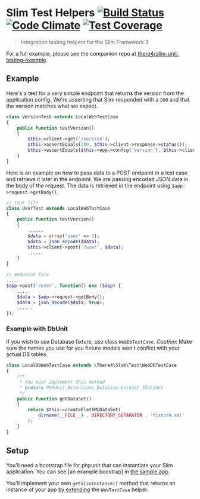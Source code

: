 # Slim Test Helpers [![Build Status](https://travis-ci.org/there4/slim-test-helpers.svg?branch=master)](https://travis-ci.org/there4/slim-test-helpers) [![Code Climate](https://codeclimate.com/github/there4/slim-test-helpers/badges/gpa.svg)](https://codeclimate.com/github/there4/slim-test-helpers) [![Test Coverage](https://codeclimate.com/github/there4/slim-test-helpers/badges/coverage.svg)](https://codeclimate.com/github/there4/slim-test-helpers/coverage)
> Integration testing helpers for the Slim Framework 3

For a full example, please see the companion repo at [there4/slim-unit-testing-example][example].

## Example

Here's a test for a very simple endpoint that returns the version from the
application config. We're asserting that Slim responded with a `200` and that
the version matches what we expect.

```php
class VersionTest extends LocalWebTestCase
{
    public function testVersion()
    {
        $this->client->get('/version');
        $this->assertEquals(200, $this->client->response->status());
        $this->assertEquals($this->app->config('version'), $this->client->response->body());
    }
}
```

Here is an example on how to pass data to a POST endpoint in a test case and 
retrieve it later in the endpoint. We are passing encoded JSON data in the body
of the request. The data is retrieved in the endpoint using 
`$app->request->getBody()`.

```php
// test file
class UserTest extends LocalWebTestCase
{
    public function testVersion()
    {
        ......
        $data = array("user" => 1);
        $data = json_encode($data);
        $this->client->post('/user', $data);
        ......
    }
}

// endpoint file
.....
$app->post('/user', function() use ($app) {
    .....
    $data = $app->request->getBody();
    $data = json_decode($data, true);
    ......
});
```

### Example with DbUnit

If you wish to use Database fixture, use class `WebDbTestCase`. *Caution*: Make 
sure the names you use for you fixture models won't conflict with your actual
DB tables.

```php
class LocalDbWebTestCase extends \There4\Slim\Test\WebDbTestCase
{
    /**
     * You must implement this method
     * @return PHPUnit_Extensions_Database_DataSet_IDataSet
     */
    public function getDataSet()
    {
        return $this->createFlatXMLDataSet(
            dirname(__FILE__) . DIRECTORY_SEPARATOR . 'fixture.xml'
        );
    }
}
```

## Setup

You'll need a bootstrap file for phpunit that can instantiate your Slim application. You can see [an example boostrap] in [the sample app][example].

You'll implement your own `getSlimInstance()` method that returns an instance of your app [by extending][webtestcase] the `WebTestCase` helper.

[example]: https://github.com/there4/slim-unit-testing-example
[bootstrap]: https://github.com/there4/slim-unit-testing-example/blob/master/tests/bootstrap.php
[webtestcase]: https://github.com/there4/slim-test-helpers/blob/master/src/There4/Slim/Test/WebTestCase.php
